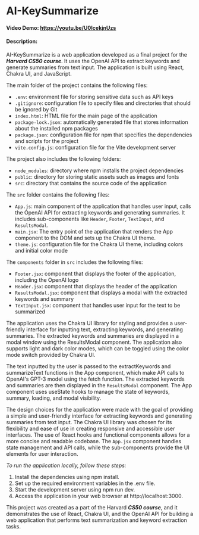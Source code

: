 # AI-KeySummarize
#### Video Demo: <https://youtu.be/U0IcekjnUzs>
#### Description:

AI-KeySummarize is a web application developed as a final project for the ***Harvard CS50 course***. It uses the OpenAI API to extract keywords and generate summaries from text input. The application is built using React, Chakra UI, and JavaScript.

The main folder of the project contains the following files:

* `.env`: environment file for storing sensitive data such as API keys
* `.gitignore`: configuration file to specify files and directories that should be ignored by Git
* `index.html`: HTML file for the main page of the application
* `package-lock.json`: automatically generated file that stores information about the installed npm packages
* `package.json`: configuration file for npm that specifies the dependencies and scripts for the project
* `vite.config.js`: configuration file for the Vite development server

The project also includes the following folders:

* `node_modules`: directory where npm installs the project dependencies
* `public`: directory for storing static assets such as images and fonts
* `src`: directory that contains the source code of the application

The `src` folder contains the following files:

* `App.js`: main component of the application that handles user input, calls the OpenAI API for extracting keywords and generating summaries. It includes sub-components like `Header`, `Footer`, `TextInput`, and `ResultsModal`.
* `main.jsx`: The entry point of the application that renders the App component to the DOM and sets up the Chakra UI theme.
* `theme.js`: configuration file for the Chakra UI theme, including colors and initial color mode

The `components` folder in `src` includes the following files:

* `Footer.jsx`: component that displays the footer of the application, including the OpenAI logo
* `Header.jsx`: component that displays the header of the application
* `ResultsModal.jsx`: component that displays a modal with the extracted keywords and summary
* `TextInput.jsx`: component that handles user input for the text to be summarized

The application uses the Chakra UI library for styling and provides a user-friendly interface for inputting text, extracting keywords, and generating summaries. The extracted keywords and summaries are displayed in a modal window using the ResultsModal component. The application also supports light and dark color modes, which can be toggled using the color mode switch provided by Chakra UI.

The text inputted by the user is passed to the extractKeywords and summarizeText functions in the App component, which make API calls to OpenAI's GPT-3 model using the fetch function. The extracted keywords and summaries are then displayed in the `ResultsModal` component. The App component uses useState hooks to manage the state of keywords, summary, loading, and modal visibility.

The design choices for the application were made with the goal of providing a simple and user-friendly interface for extracting keywords and generating summaries from text input. The Chakra UI library was chosen for its flexibility and ease of use in creating responsive and accessible user interfaces. The use of React hooks and functional components allows for a more concise and readable codebase. The `App.jsx` component handles state management and API calls, while the sub-components provide the UI elements for user interaction.

*To run the application locally, follow these steps:*

1. Install the dependencies using npm install.
2. Set up the required environment variables in the .env file.
3. Start the development server using npm run dev.
4. Access the application in your web browser at http://localhost:3000.

This project was created as a part of the Harvard ***CS50 course***, and it demonstrates the use of React, Chakra UI, and the OpenAI API for building a web application that performs text summarization and keyword extraction tasks.